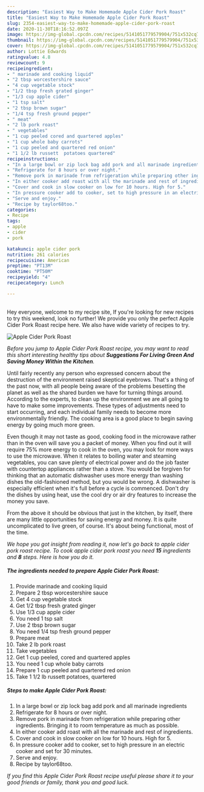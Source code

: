 ```yaml
---
description: "Easiest Way to Make Homemade Apple Cider Pork Roast"
title: "Easiest Way to Make Homemade Apple Cider Pork Roast"
slug: 2354-easiest-way-to-make-homemade-apple-cider-pork-roast
date: 2020-11-30T18:16:52.097Z
image: https://img-global.cpcdn.com/recipes/5141051779579904/751x532cq70/apple-cider-pork-roast-recipe-main-photo.jpg
thumbnail: https://img-global.cpcdn.com/recipes/5141051779579904/751x532cq70/apple-cider-pork-roast-recipe-main-photo.jpg
cover: https://img-global.cpcdn.com/recipes/5141051779579904/751x532cq70/apple-cider-pork-roast-recipe-main-photo.jpg
author: Lottie Edwards
ratingvalue: 4.8
reviewcount: 9
recipeingredient:
- " marinade and cooking liquid"
- "2 tbsp worcestershire sauce"
- "4 cup vegetable stock"
- "1/2 tbsp fresh grated ginger"
- "1/3 cup apple cider"
- "1 tsp salt"
- "2 tbsp brown sugar"
- "1/4 tsp fresh ground pepper"
- " meat"
- "2 lb pork roast"
- " vegetables"
- "1 cup peeled cored and quartered apples"
- "1 cup whole baby carrots"
- "1 cup peeled and quartered red onion"
- "1 1/2 lb russett  potatoes quartered"
recipeinstructions:
- "In a large bowl or zip lock bag add pork and all marinade ingredients"
- "Refrigerate for 8 hours or over night."
- "Remove pork in marinade from refrigeration while preparing other ingredients. Bringing it to room temperature as much as possible."
- "In either cooker add roast with all the marinade and rest of ingredients."
- "Cover and cook in slow cooker on low for 10 hours. High for 5."
- "In pressure cooker add to cooker, set to high pressure in an electric cooker and set for 30 minutes."
- "Serve and enjoy."
- "Recipe by taylor68too."
categories:
- Recipe
tags:
- apple
- cider
- pork

katakunci: apple cider pork 
nutrition: 261 calories
recipecuisine: American
preptime: "PT13M"
cooktime: "PT50M"
recipeyield: "4"
recipecategory: Lunch

---
```

<br>
Hey everyone, welcome to my recipe site, If you're looking for new recipes to try this weekend, look no further! We provide you only the perfect Apple Cider Pork Roast recipe here. We also have wide variety of recipes to try.
<br>


![Apple Cider Pork Roast](https://img-global.cpcdn.com/recipes/5141051779579904/751x532cq70/apple-cider-pork-roast-recipe-main-photo.jpg)

<i>Before you jump to Apple Cider Pork Roast recipe, you may want to read this short interesting healthy tips about 
<strong>Suggestions For Living Green And Saving Money Within the Kitchen</strong>.</i>
</br>

Until fairly recently any person who expressed concern about the destruction of the environment raised skeptical eyebrows. That's a thing of the past now, with all people being aware of the problems besetting the planet as well as the shared burden we have for turning things around. According to the experts, to clean up the environment we are all going to have to make some improvements. These types of adjustments need to start occurring, and each individual family needs to become more environmentally friendly. The cooking area is a good place to begin saving energy by going much more green.

Even though it may not taste as good, cooking food in the microwave rather than in the oven will save you a packet of money. When you find out it will require 75% more energy to cook in the oven, you may look for more ways to use the microwave. When it relates to boiling water and steaming vegetables, you can save plenty of electrical power and do the job faster with countertop appliances rather than a stove. You would be forgiven for thinking that an automatic dishwasher uses more energy than washing dishes the old-fashioned method, but you would be wrong. A dishwasher is especially efficient when it's full before a cycle is commenced. Don't dry the dishes by using heat, use the cool dry or air dry features to increase the money you save.

From the above it should be obvious that just in the kitchen, by itself, there are many little opportunities for saving energy and money. It is quite uncomplicated to live green, of course. It's about being functional, most of the time.


<i>We hope you got insight from reading it, now let's go back to apple cider pork roast recipe. To cook apple cider pork roast you need <strong>15</strong> ingredients and <strong>8</strong> steps. Here is how you do it.
</i>

##### The ingredients needed to prepare Apple Cider Pork Roast:

1. Provide  marinade and cooking liquid
1. Prepare 2 tbsp worcestershire sauce
1. Get 4 cup vegetable stock
1. Get 1/2 tbsp fresh grated ginger
1. Use 1/3 cup apple cider
1. You need 1 tsp salt
1. Use 2 tbsp brown sugar
1. You need 1/4 tsp fresh ground pepper
1. Prepare  meat
1. Take 2 lb pork roast
1. Take  vegetables
1. Get 1 cup peeled, cored and quartered apples
1. You need 1 cup whole baby carrots
1. Prepare 1 cup peeled and quartered red onion
1. Take 1 1/2 lb russett  potatoes, quartered


##### Steps to make Apple Cider Pork Roast:

1. In a large bowl or zip lock bag add pork and all marinade ingredients
1. Refrigerate for 8 hours or over night.
1. Remove pork in marinade from refrigeration while preparing other ingredients. Bringing it to room temperature as much as possible.
1. In either cooker add roast with all the marinade and rest of ingredients.
1. Cover and cook in slow cooker on low for 10 hours. High for 5.
1. In pressure cooker add to cooker, set to high pressure in an electric cooker and set for 30 minutes.
1. Serve and enjoy.
1. Recipe by taylor68too.


<i>If you find this Apple Cider Pork Roast recipe useful please share it to your good friends or family, thank you and good luck.</i>
